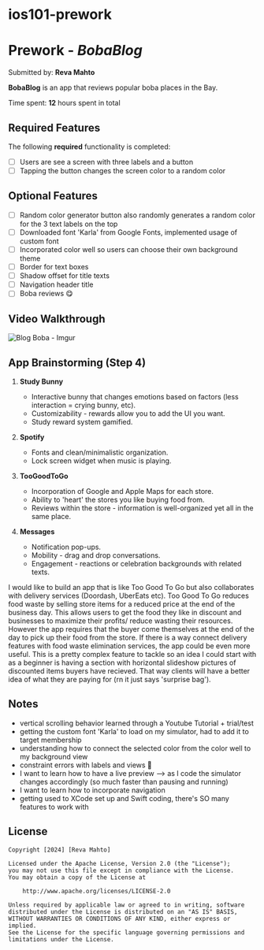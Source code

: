 # ios101-prework
 # Prework - *BobaBlog*

Submitted by: **Reva Mahto**

**BobaBlog** is an app that reviews popular boba places in the Bay.

Time spent: **12** hours spent in total

## Required Features

The following **required** functionality is completed:

- [ ] Users are see a screen with three labels and a button
- [ ] Tapping the button changes the screen color to a random color

## Optional Features

- [ ] Random color generator button also randomly generates a random color for the 3 text labels on the top
- [ ] Downloaded font 'Karla' from Google Fonts, implemented usage of custom font
- [ ] Incorporated color well so users can choose their own background theme
- [ ] Border for text boxes 
- [ ] Shadow offset for title texts
- [ ] Navigation header title
- [ ] Boba reviews 😋

## Video Walkthrough
![Blog Boba - Imgur](https://github.com/r-oli-m/ios101-prework/assets/99136190/e27842c5-498f-4d16-b7a8-347b7882c756)



## App Brainstorming (Step 4)
1. **Study Bunny**
   - Interactive bunny that changes emotions based on factors (less interaction = crying bunny, etc).
   - Customizability - rewards allow you to add the UI you want.
   - Study reward system gamified.

2. **Spotify**
   - Fonts and clean/minimalistic organization.
   - Lock screen widget when music is playing.

3. **TooGoodToGo**
   - Incorporation of Google and Apple Maps for each store.
   - Ability to 'heart' the stores you like buying food from.
   - Reviews within the store - information is well-organized yet all in the same place.

4. **Messages**
   - Notification pop-ups.
   - Mobility - drag and drop conversations.
   - Engagement - reactions or celebration backgrounds with related texts.

I would like to build an app that is like Too Good To Go but also collaborates with delivery services (Doordash, UberEats etc). Too Good To Go reduces food waste by selling store items for a reduced price at the end of the business day. This allows users to get the food they like in discount and businesses to maximize their profits/ reduce wasting their resources. However the app requires that the buyer come themselves at the end of the day to pick up their food from the store. If there is a way connect delivery features with food waste elimination services, the app could be even more useful. This is a pretty complex feature to tackle so an idea I could start with as a beginner is having a section with horizontal slideshow pictures of discounted items buyers have recieved. That way clients will have a better idea of what they are paying for (rn it just says 'surprise bag').

## Notes

- vertical scrolling behavior learned through a Youtube Tutorial + trial/test
- getting the custom font 'Karla' to load on my simulator, had to add it to target membership
- understanding how to connect the selected color from the color well to my background view
- constraint errors with labels and views 🥲
- I want to learn how to have a live preview --> as I code the simulator changes accordingly (so much faster than pausing and running)
- I want to learn how to incorporate navigation
- getting used to XCode set up and Swift coding, there's SO many features to work with

## License

    Copyright [2024] [Reva Mahto]

    Licensed under the Apache License, Version 2.0 (the "License");
    you may not use this file except in compliance with the License.
    You may obtain a copy of the License at

        http://www.apache.org/licenses/LICENSE-2.0

    Unless required by applicable law or agreed to in writing, software
    distributed under the License is distributed on an "AS IS" BASIS,
    WITHOUT WARRANTIES OR CONDITIONS OF ANY KIND, either express or implied.
    See the License for the specific language governing permissions and
    limitations under the License.
